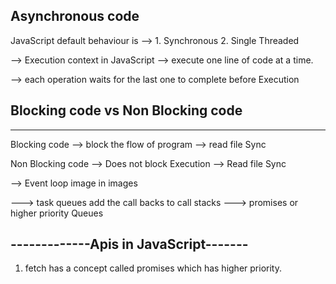 ## Asynchronous code



JavaScript default behaviour is --> 1. Synchronous
                                    2. Single Threaded
                

--> Execution context in JavaScript  --> execute one line of code at a time.

--> each operation waits for the last one to complete before Execution





## Blocking code vs Non Blocking code
-------------------------------------

Blocking code --> block the flow of program --> read file Sync

Non Blocking code --> Does not block Execution --> Read file Sync



-->  Event loop image in images

---> task queues add the call backs to call stacks
---> promises or higher priority Queues



 ## -------------Apis in JavaScript-------
 
1. fetch
        has a concept called promises which has higher priority.








